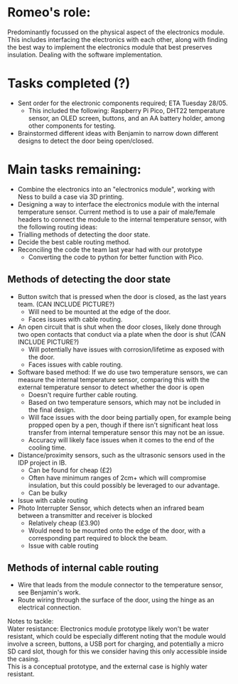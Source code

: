 # Romeo's role:
Predominantly focussed on the physical aspect of the electronics module. This includes interfacing the electronics with each other, along with finding the best way to implement the electronics module that best preserves insulation.
Dealing with the software implementation.

# Tasks completed (?)
- Sent order for the electronic components required; ETA Tuesday 28/05.
  - This included the following: Raspberry Pi Pico, DHT22 temperature sensor, an OLED screen, buttons, and an AA battery holder, among other components for testing.
- Brainstormed different ideas with Benjamin to narrow down different designs to detect the door being open/closed.

# Main tasks remaining:
- Combine the electronics into an "electronics module", working with Ness to build a case via 3D printing. 
- Designing a way to interface the electronics module with the internal temperature sensor. Current method is to use a pair of male/female headers to connect the module to the internal temperature sensor, with the following routing ideas:
- Trialling methods of detecting the door state.
- Decide the best cable routing method.
- Reconciling the code the team last year had with our prototype
  - Converting the code to python for better function with Pico.


## Methods of detecting the door state
- Button switch that is pressed when the door is closed, as the last years team. (CAN INCLUDE PICTURE?)
  - Will need to be mounted at the edge of the door.
  - Faces issues with cable routing.
- An open circuit that is shut when the door closes, likely done through two open contacts that conduct via a plate when the door is shut (CAN INCLUDE PICTURE?)
  - Will potentially have issues with corrosion/lifetime as exposed with the door.
  - Faces issues with cable routing.
- Software based method: If we do use two temperature sensors, we can measure the internal temperature sensor, comparing this with the external temperature sensor to detect whether the door is open
  - Doesn't require further cable routing.
  - Based on two temperature sensors, which may not be included in the final design.
  - Will face issues with the door being partially open, for example being propped open by a pen, though if there isn't significant heat loss transfer from internal temperature sensor this may not be an issue.
  - Accuracy will likely face issues when it comes to the end of the cooling time. 
- Distance/proximity sensors, such as the ultrasonic sensors used in the IDP project in IB.
  - Can be found for cheap (£2)
  - Often have minimum ranges of 2cm+ which will compromise insulation, but this could possibly be leveraged to our advantage.
  - Can be bulky
- Issue with cable routing
- Photo Interrupter Sensor, which detects when an infrared beam between a transmitter and receiver is blocked
  - Relatively cheap (£3.90)
  - Would need to be mounted onto the edge of the door, with a corresponding part required to block the beam.
  - Issue with cable routing


## Methods of internal cable routing
- Wire that leads from the module connector to the temperature sensor, see Benjamin's work.
- Route wiring through the surface of the door, using the hinge as an electrical connection.

Notes to tackle:
<br> Water resistance: Electronics module prototype likely won't be water resistant, which could be especially different noting that the module would involve a screen, buttons, a USB port for charging, and potentially a micro SD card slot, though for this we consider having this only accessible inside the casing. 
<br> This is a conceptual prototype, and the external case is highly water resistant.
